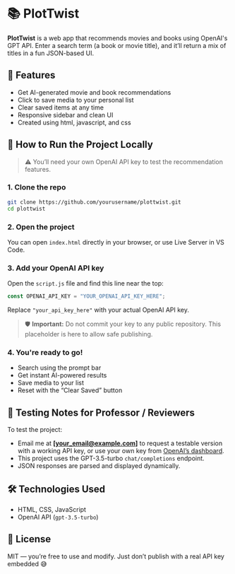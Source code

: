 # 📚 PlotTwist

**PlotTwist** is a web app that recommends movies and books using OpenAI's GPT API. Enter a search term (a book or movie title), and it’ll return a mix of titles in a fun JSON-based UI.

## 🔮 Features

- Get AI-generated movie and book recommendations
- Click to save media to your personal list
- Clear saved items at any time
- Responsive sidebar and clean UI
- Created using html, javascript, and css

## 🚀 How to Run the Project Locally

> ⚠️ You’ll need your own OpenAI API key to test the recommendation features.

### 1. Clone the repo

```bash
git clone https://github.com/yourusername/plottwist.git
cd plottwist
```

### 2. Open the project

You can open `index.html` directly in your browser, or use Live Server in VS Code.

### 3. Add your OpenAI API key

Open the `script.js` file and find this line near the top:

```js
const OPENAI_API_KEY = "YOUR_OPENAI_API_KEY_HERE";
```

Replace `"your_api_key_here"` with your actual OpenAI API key.

> 🛡️ **Important:** Do not commit your key to any public repository. This placeholder is here to allow safe publishing.

### 4. You're ready to go!

- Search using the prompt bar
- Get instant AI-powered results
- Save media to your list
- Reset with the “Clear Saved” button

## 🧪 Testing Notes for Professor / Reviewers

To test the project:

- Email me at **[your_email@example.com]** to request a testable version with a working API key, or use your own key from [OpenAI’s dashboard](https://platform.openai.com/account/api-keys).
- This project uses the GPT-3.5-turbo `chat/completions` endpoint.
- JSON responses are parsed and displayed dynamically.

## 🛠 Technologies Used

- HTML, CSS, JavaScript
- OpenAI API (`gpt-3.5-turbo`)

## 📄 License

MIT — you’re free to use and modify. Just don’t publish with a real API key embedded 😅
